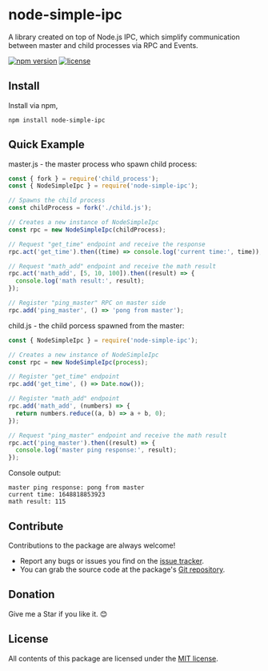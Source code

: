 # node-simple-ipc

A library created on top of Node.js IPC, which simplify communication between master and child processes via RPC and Events.

[![npm version](https://img.shields.io/npm/v/react.svg?style=flat)](https://www.npmjs.com/package/node-simple-ipc)
[![license](https://img.shields.io/github/license/mashape/apistatus.svg)](https://github.com/OsoianMarcel/node-simple-ipc/blob/main/LICENSE)

## Install

Install via npm,

```
npm install node-simple-ipc
```

## Quick Example

master.js - the master process who spawn child process:

```javascript
const { fork } = require('child_process');
const { NodeSimpleIpc } = require('node-simple-ipc');

// Spawns the child process
const childProcess = fork('./child.js');

// Creates a new instance of NodeSimpleIpc
const rpc = new NodeSimpleIpc(childProcess);

// Request "get_time" endpoint and receive the response
rpc.act('get_time').then((time) => console.log('current time:', time));

// Request "math_add" endpoint and receive the math result
rpc.act('math_add', [5, 10, 100]).then((result) => {
  console.log('math result:', result);
});

// Register "ping_master" RPC on master side
rpc.add('ping_master', () => 'pong from master');
```

child.js - the child porcess spawned from the master:

```javascript
const { NodeSimpleIpc } = require('node-simple-ipc');

// Creates a new instance of NodeSimpleIpc
const rpc = new NodeSimpleIpc(process);

// Register "get_time" endpoint
rpc.add('get_time', () => Date.now());

// Register "math_add" endpoint
rpc.add('math_add', (numbers) => {
  return numbers.reduce((a, b) => a + b, 0);
});

// Request "ping_master" endpoint and receive the math result
rpc.act('ping_master').then((result) => {
  console.log('master ping response:', result);
});
```

Console output:

```
master ping response: pong from master
current time: 1648818853923
math result: 115
```

## Contribute

Contributions to the package are always welcome!

- Report any bugs or issues you find on the [issue tracker].
- You can grab the source code at the package's [Git repository].

## Donation

Give me a Star if you like it. 😊

## License

All contents of this package are licensed under the [MIT license].

[issue tracker]: https://github.com/OsoianMarcel/node-simple-ipc/issues
[git repository]: https://github.com/OsoianMarcel/node-simple-ipc
[mit license]: LICENSE
